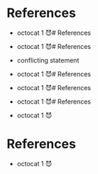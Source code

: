 # References

* octocat 1 😈# References

* octocat 1 😈# References

* conflicting statement

* octocat 1 😈# References

* octocat 1 😈# References

* octocat 1 😈# References

* octocat 1 😈
# References

* octocat 1 😈